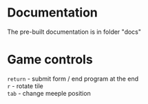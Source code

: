 # Documentation
The pre-built documentation is in folder "docs"

# Game controls
`return` - submit form / end program at the end  
`r` - rotate tile  
`tab` - change meeple position